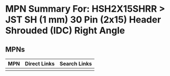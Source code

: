 



# MPN Summary For: HSH2X15SHRR > JST SH (1 mm) 30 Pin (2x15) Header Shrouded (IDC) Right Angle

## MPNs
  

|MPN|Direct Links|Search Links|
| :--- | :--- | :--- |
||||
